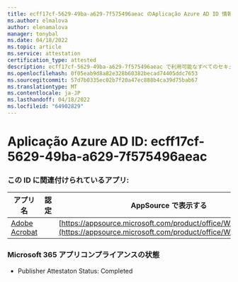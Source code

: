 ```yaml
---
title: ecff17cf-5629-49ba-a629-7f575496aeac のAplicação Azure AD ID 情報
ms.author: elmalova
author: elenamalova
manager: tonybal
ms.date: 04/18/2022
ms.topic: article
ms.service: attestation
certification_type: attested
description: ecff17cf-5629-49ba-a629-7f575496aeac で利用可能なすべてのセキュリティとコンプライアンス情報。
ms.openlocfilehash: 0f05eab9d8a82e328b60382becad74405ddc7653
ms.sourcegitcommit: 57d7b0335ec02b7f20a47ec888b4ca39d75bab67
ms.translationtype: MT
ms.contentlocale: ja-JP
ms.lasthandoff: 04/18/2022
ms.locfileid: "64902829"
---
```

# <a name="azure-app-id-ecff17cf-5629-49ba-a629-7f575496aeac"></a>Aplicação Azure AD ID: ecff17cf-5629-49ba-a629-7f575496aeac


### <a name="apps-associated-with-this-id"></a>この ID に関連付けられているアプリ:
| **アプリ名** | **認定** | **AppSource で表示する** |
|--------------|---------------|-----------------------|
| [Adobe Acrobat](../forward/WA200002564.md) |  | [https://appsource.microsoft.com/product/office/WA200002564](https://appsource.microsoft.com/product/office/WA200002564) |

### <a name="microsoft-365-app-compliance-status"></a>Microsoft 365 アプリコンプライアンスの状態
- Publisher Attestaton Status: Completed
